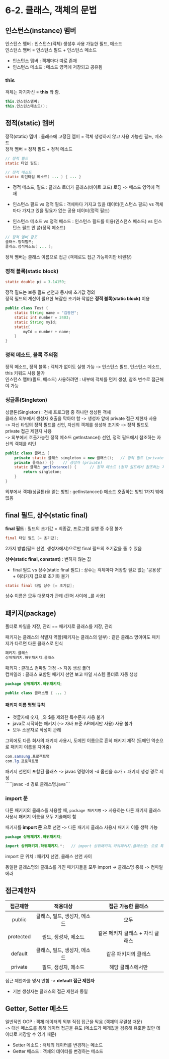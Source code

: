# 6-2. 클래스, 객체의 문법

## 인스턴스(instance) 멤버

인스턴스 맴버 : 인스턴스(객체) 생성후 사용 가능한 필드, 메소드  
인스턴스 맴버 = 인스턴스 필드 + 인스턴스 메소드  

- 인스턴스 맴버 : 객체마다 따로 존재  
- 인스턴스 메소드 : 메소드 영역에 저장되고 공유됨

### this

객체는 자기자신 = **this** 라 함.  
```java
this.인스턴스맴버;
this.인스턴스메소드();
```

## 정적(static) 멤버

정적(static) 멤버 : 클래스에 고정된 멤버 = 객체 생성하지 않고 사용 가능한 필드, 메소드  
정적 멤버 = 정적 필드 + 정적 메소드
```java
// 정적 필드
static 타입 필드;

// 정적 메소드
static 리턴타입 메소드( ... ) { ... }
```
- 정적 메소드, 필드 : 클래스 로더가 클래스(바이트 코드) 로딩 -> 메소드 영역에 적재

- 인스턴스 필드 vs 정적 필드 : 객체마다 가지고 있을 데이터(인스턴스 필드) vs 객체마다 가지고 있을 필요가 없는 공용 데이터(정적 필드)
- 인스턴스 메소드 vs 정적 메소드 : 인스턴스 필드를 이용(인스턴스 메소드) vs 인스턴스 필드 안 씀(정적 메소드)

```java
// 정적 멤버 참조
클래스.정적필드;
클래스.정적메소드( ... );
```
정적 멤버는 클래스 이름으로 접근 (객체로도 접근 가능하지만 비권장)


### 정적 블록(static block)
```java
static double pi = 3.14159;
```
정적 필드는 보통 필드 선언과 동시에 초기값 정의  
정적 필드의 계산이 필요한 복잡한 초기화 작업은 **정적 블록(static block)** 이용  

```java
public class Test {
    static String name = "김동현";
    static int number = 2403;
    static String myId;
    static{
        myId = number + name;
    }
}
```

### 정적 메소드, 블록 주의점

정적 메소드, 정적 블록 : 객체가 없이도 실행 가능 -> 인스턴스 필드, 인스턴스 메소드, this 키워드 사용 불가  
인스턴스 맴버(필드, 메소드) 사용하려면 : 내부에 객체를 먼저 생성, 참조 변수로 접근해야 가능

### 싱글톤(Singleton)

싱글톤(Singleton) : 전체 프로그램 중 하나만 생성된 객체  
클래스 외부에서 생성자 호출을 막아야 함 -> 생성자 앞에 private 접근 제한자 사용   
-> 자신 타입의 정적 필드를 선언, 자신의 객체를 생성해 초기화 -> 정적 필드도 private 접근 제한자 사용  
-> 외부에서 호출가능한 정적 메소드 getInstance() 선언, 정적 필드에서 참조하는 자신의 객체를 리턴

```java
public class 클래스 {
    private static 클래스 singleton = new 클래스();   // 정적 필드 (private)
    private 클래스() {}    // 생성자 (private)
    static 클래스 getInstance() {      // 정적 메소드 (정적 필드에서 참조하는 자신의 객체 반환)
        return singleton;
    }
}
```
외부에서 객체(싱글톤)을 얻는 방법 : getInstancce() 메소드 호출하는 방법 1가지 밖에 없음


## final 필드, 상수(static final)

**final 필드** : 필드의 초기값 = 최종값, 프로그램 실행 중 수정 불가
```java
final 타입 필드 [= 초기값];
```
2가지 방법(필드 선언, 생성자에서)으로만 final 필드의 초기값을 줄 수 있음  
 
**상수(static final, constant)** : 변하지 않는 값

- final 필드 vs 상수(static final 필드) : 상수는 객체마다 저장할 필요 없는 '공용성' + 여러가지 값으로 초기화 불가
```java
static final 타입 상수 [= 초기값];
```
상수 이름은 모두 대문자가 관례 (단어 사이에 \_를 사용)  


## 패키지(package)

폴더로 파일을 저장, 관리 == 패키지로 클래스를 저장, 관리  

패키지는 클래스의 식별자 역할(패키지는 클래스의 일부) : 같은 클래스 명이여도 패키지가 다르면 다른 클래스로 인식
```java
패키지.클래스
상위패키지.하위패키지.클래스
```

패키지 : 클래스 컴파일 과정 -> 자동 생성 폴더  
컴파일러 : 클래스 포함된 패키지 선언 보고 파일 시스템 폴더로 자동 생성  
```java
package 상위패키지.하위패키지;

public class 클래스명 { ... }
```
#### 패키지 이름 명명 규칙
- 첫글자에 숫자, _와 $를 제외한 특수문자 사용 불가
- java로 시작하는 패키지 (-> 자바 표준 API에서만 사용) 사용 불가
- 모두 소문자로 작성이 관례

그외에도 다른 회사의 패키지 사용시, 도메인 이름으로 흔히 패키지 제작 (도메인 역순으로 패키지 이름을 지어줌)
```java
com.samsung.프로젝트명
com.lg.프로젝트명
```

패키지 선언이 포함된 클래스 -> javac 명령어에 -d 옵션을 추가 + 패키지 생성 경로 지정  
`````javac -d 경로 클래스명.java```

### import 문

다른 패키지의 클래스를 사용할 때, ```package 패키지명``` 
-> 사용하는 다른 패키지 클래스 사용시 패키지 이름을 모두 기술해야 함

패키지를 **import 문** 으로 선언 -> 다른 패키지 클래스 사용시 패키지 이름 생략 가능

```java
package 상위패키지.하위패키지;

import 상위패키지.하위패키지.*;   // import 상위패키지.하위패키지.클래스명; 으로 특정 클래스만 추가 가능
``` 
import 문 위치 : 패키지 선언, 클래스 선언 사이   

동일한 클래스명의 클래스를 가진 패키지들을 모두 import -> 클래스명 중복 -> 컴파일 에러


## 접근제한자 

접근제한|적용대상|접근 가능한 클래스
:---:|:---:|:---:
public|클래스, 필드, 생성자, 메소드|모두
protected|필드, 생성자, 메소드|같은 페키지 클래스 + 자식 클래스
default|클래스, 필드, 생성자, 메소드|같은 패키지의 클래스
private|필드, 생성자, 메소드|해당 클래스에서만

접근 제한자를 명시 안함 -> **default 접근 제한자**

- 기본 생성자는 클래스의 접근 제한과 동일


## Getter, Setter 메소드

일반적인 OOP : 객체 데이터의 외부 직접 접근을 막음 (객체의 무결성 때문)  
-> 대신 메소드를 통해 데이터 접근을 유도 (메소드가 매개값을 검증해 유호한 값만 데이터로 저장할 수 있기 때문)

- Setter 메소드 : 객체의 데이터를 변경하는 메소드
- Getter 메소드 : 객체의 데이터를 변경하는 메소드


